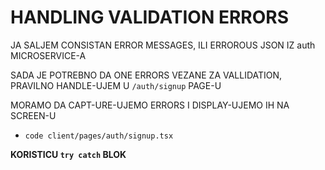 # HANDLING VALIDATION ERRORS

JA SALJEM CONSISTAN ERROR MESSAGES, ILI ERROROUS JSON IZ auth MICROSERVICE-A

SADA JE POTREBNO DA ONE ERRORS VEZANE ZA VALLIDATION, PRAVILNO HANDLE-UJEM U `/auth/signup` PAGE-U

MORAMO DA CAPT-URE-UJEMO ERRORS I DISPLAY-UJEMO IH NA SCREEN-U

- `code client/pages/auth/signup.tsx`

**KORISTICU `try catch` BLOK**

```tsx

```
